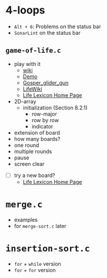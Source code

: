 # 4-loops

- `Alt + 6`: Problems on the status bar
- `SonarLint` on the status bar

## `game-of-life.c`

- play with it
  - [wiki](https://en.wikipedia.org/wiki/Conway%27s_Game_of_Life)
  - [Demo](https://playgameoflife.com/)
  - [Gosper_glider_gun](https://playgameoflife.com/lexicon/Gosper_glider_gun)
  - [LifeWiki](https://conwaylife.com/wiki/Main_Page)
  - [Life Lexicon Home Page](https://conwaylife.com/ref/lexicon/lex_home.htm)
- 2D-array
  - initialization (Section 8.2.1)
    - row-major
    - row by row
    - indicator
- extension of board
- how many boards?
- one round
- multiple rounds
- pause
- screen clear
- [ ] try a new board?
  - [Life Lexicon Home Page](https://conwaylife.com/ref/lexicon/lex_home.htm)

# `merge.c`

- examples
- for `merge-sort.c` later

# `insertion-sort.c`

- `for` + `while` version
- `for` + `for` version